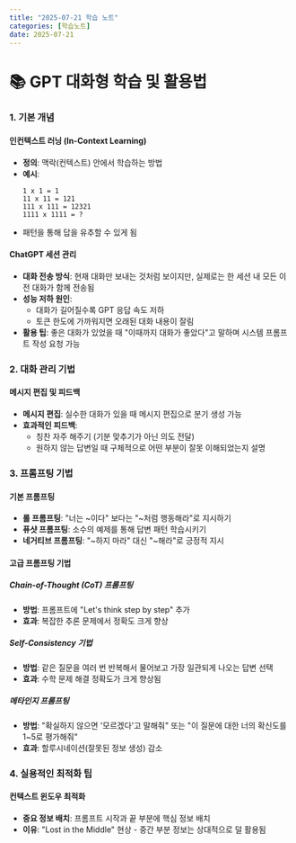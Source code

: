 ```yaml
---
title: "2025-07-21 학습 노트"
categories: [학습노트]
date: 2025-07-21
---
```


# 📚 GPT 대화형 학습 및 활용법

### 1. 기본 개념

#### 인컨텍스트 러닝 (In-Context Learning)
- **정의**: 맥락(컨텍스트) 안에서 학습하는 방법
- **예시**: 
  ```
  1 x 1 = 1
  11 x 11 = 121
  111 x 111 = 12321
  1111 x 1111 = ?
  ```
- 패턴을 통해 답을 유추할 수 있게 됨

#### ChatGPT 세션 관리
- **대화 전송 방식**: 현재 대화만 보내는 것처럼 보이지만, 실제로는 한 세션 내 모든 이전 대화가 함께 전송됨
- **성능 저하 원인**: 
  - 대화가 길어질수록 GPT 응답 속도 저하
  - 토큰 한도에 가까워지면 오래된 대화 내용이 잘림
- **활용 팁**: 좋은 대화가 있었을 때 "이때까지 대화가 좋았다"고 말하며 시스템 프롬프트 작성 요청 가능

### 2. 대화 관리 기법

#### 메시지 편집 및 피드백
- **메시지 편집**: 실수한 대화가 있을 때 메시지 편집으로 분기 생성 가능
- **효과적인 피드백**: 
  - 칭찬 자주 해주기 (기분 맞추기가 아닌 의도 전달)
  - 원하지 않는 답변일 때 구체적으로 어떤 부분이 잘못 이해되었는지 설명

### 3. 프롬프팅 기법

#### 기본 프롬프팅
- **롤 프롬프팅**: "너는 ~이다" 보다는 "~처럼 행동해라"로 지시하기
- **퓨샷 프롬프팅**: 소수의 예제를 통해 답변 패턴 학습시키기
- **네거티브 프롬프팅**: "~하지 마라" 대신 "~해라"로 긍정적 지시

#### 고급 프롬프팅 기법

##### Chain-of-Thought (CoT) 프롬프팅
- **방법**: 프롬프트에 "Let's think step by step" 추가
- **효과**: 복잡한 추론 문제에서 정확도 크게 향상

##### Self-Consistency 기법
- **방법**: 같은 질문을 여러 번 반복해서 물어보고 가장 일관되게 나오는 답변 선택
- **효과**: 수학 문제 해결 정확도가 크게 향상됨

##### 메타인지 프롬프팅
- **방법**: "확실하지 않으면 '모르겠다'고 말해줘" 또는 "이 질문에 대한 너의 확신도를 1~5로 평가해줘"
- **효과**: 할루시네이션(잘못된 정보 생성) 감소

### 4. 실용적인 최적화 팁

#### 컨텍스트 윈도우 최적화
- **중요 정보 배치**: 프롬프트 시작과 끝 부분에 핵심 정보 배치
- **이유**: "Lost in the Middle" 현상 - 중간 부분 정보는 상대적으로 덜 활용됨